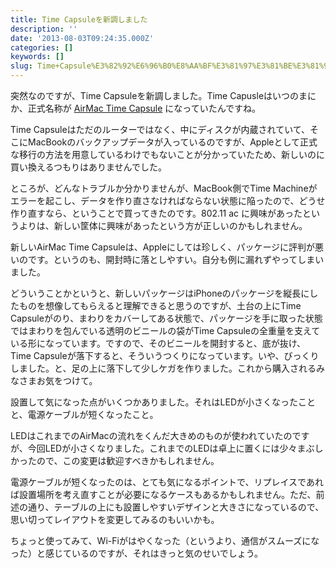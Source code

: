 ```yaml
---
title: Time Capsuleを新調しました
description: ''
date: '2013-08-03T09:24:35.000Z'
categories: []
keywords: []
slug: Time+Capsule%E3%82%92%E6%96%B0%E8%AA%BF%E3%81%97%E3%81%BE%E3%81%97%E3%81%9F
---
```

突然なのですが、Time Capsuleを新調しました。Time Capusleはいつのまにか、正式名称が [AirMac Time Capsule](http://www.apple.com/jp/airmac-time-capsule/) になっていたんですね。

Time Capsuleはただのルーターではなく、中にディスクが内蔵されていて、そこにMacBookのバックアップデータが入っているのですが、Appleとして正式な移行の方法を用意しているわけでもないことが分かっていたため、新しいのに買い換えるつもりはありませんでした。

ところが、どんなトラブルか分かりませんが、MacBook側でTime Machineがエラーを起こし、データを作り直さなければならない状態に陥ったので、どうせ作り直すなら、ということで買ってきたのです。802.11 ac に興味があったというよりは、新しい筐体に興味があったという方が正しいのかもしれません。

新しいAirMac Time Capsuleは、Appleにしては珍しく、パッケージに評判が悪いのです。というのも、開封時に落としやすい。自分も例に漏れずやってしまいました。  
  
どういうことかというと、新しいパッケージはiPhoneのパッケージを縦長にしたものを想像してもらえると理解できると思うのですが、土台の上にTime Capsuleがのり、まわりをカバーしてある状態で、パッケージを手に取った状態ではまわりを包んでいる透明のビニールの袋がTime Capsuleの全重量を支えている形になっています。ですので、そのビニールを開封すると、底が抜け、Time Capsuleが落下すると、そういうつくりになっています。いや、びっくりしました。と、足の上に落下して少しケガを作りました。これから購入されるみなさまお気をつけて。

設置して気になった点がいくつかありました。それはLEDが小さくなったことと、電源ケーブルが短くなったこと。  
  
LEDはこれまでのAirMacの流れをくんだ大きめのものが使われていたのですが、今回LEDが小さくなりました。これまでのLEDは卓上に置くには少々まぶしかったので、この変更は歓迎すべきかもしれません。  
  
電源ケーブルが短くなったのは、とても気になるポイントで、リプレイスであれば設置場所を考え直すことが必要になるケースもあるかもしれません。ただ、前述の通り、テーブルの上にも設置しやすいデザインと大きさになっているので、思い切ってレイアウトを変更してみるのもいいかも。

ちょっと使ってみて、Wi-Fiがはやくなった（というより、通信がスムーズになった）と感じているのですが、それはきっと気のせいでしょう。